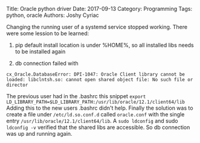 Title: Oracle python driver
Date: 2017-09-13
Category: Programming
Tags: python, oracle
Authors: Joshy Cyriac

Changing the running user of a systemd service stopped working. There were some
lession to be learned:

1. pip default install location is under %HOME%, so all installed libs needs
 to be installed again

2. db connection failed with
  ```shell
  cx_Oracle.DatabaseError: DPI-1047: Oracle Client library cannot be loaded: libclntsh.so: cannot open shared object file: No such file or director
  ```

   The previous user had in the .bashrc this snippet
 `export LD_LIBRARY_PATH=$LD_LIBRARY_PATH:/usr/lib/oracle/12.1/client64/lib`
 Adding this to the new users .bashrc didn't help. Finally the solution was to
 create a file under `/etc/ld.so.conf.d` called `oracle.conf` with the single
 entry `/usr/lib/oracle/12.1/client64/lib`. A `sudo ldconfig` and sudo `ldconfig -v`
 verified that the shared libs are accessible. So db connection was up and
 running again.
